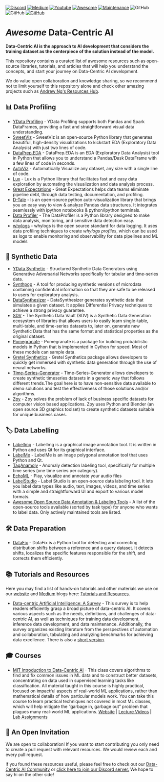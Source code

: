 [![Discord](https://img.shields.io/badge/Discord-7289DA?style=for-the-badge&logo=discord&logoColor=white)](https://discord.gg/mw7xjJ7b7s)
[![Medium](https://img.shields.io/badge/Medium-12100E?style=for-the-badge&logo=medium&logoColor=white)](https://medium.com/data-centric-ai-community)
[![Youtube](https://img.shields.io/badge/YouTube-FF0000?style=for-the-badge&logo=youtube&logoColor=white)](https://www.youtube.com/@datacentricai)
[![Awesome](https://awesome.re/badge.svg)](https://awesome.re)
[![Maintenance](https://img.shields.io/badge/Maintained%3F-YES-green.svg)](https://github.com/EthicalML/awesome-production-machine-learning/graphs/commit-activity)
![GitHub](https://img.shields.io/badge/Languages-MULTI-blue.svg)
![GitHub](https://img.shields.io/badge/License-MIT-lightgrey.svg)
[![GitHub](https://img.shields.io/twitter/follow/ydata_ai.svg?label=Follow)](https://twitter.com/YData_ai/)

# *Awesome* Data-Centric AI

**Data-Centric AI is the approach to AI development that considers the training dataset as the centerpiece of the solution instead of the model.**

This repository contains a curated list of awesome resources such as open-source libraries, tutorials, and articles that will help you understand the concepts, and start your journey on Data-Centric AI development.

We do value open collaboration and knowledge sharing, so we recommend not to limit yourself to this repository alone and check other amazing projects such as [Andrew Ng's Resources Hub](https://datacentricai.org/).


## 📊 Data Profiling

- [YData Profiling](https://github.com/ydataai/ydata-profiling) - YData Profiling supports both Pandas and Spark DataFrames, providing a fast and straightforward visual  data understanding.
- [SweetViz](https://github.com/fbdesignpro/sweetviz) - SweetViz is an open-source Python library that generates beautiful, high-density visualizations to kickstart EDA (Exploratory Data Analysis) with just two lines of code.
- [DataPrep.EDA](https://github.com/sfu-db/dataprep) - DataPrep.EDA  is an EDA (Exploratory Data Analysis) tool in Python that allows you to understand a Pandas/Dask DataFrame with a few lines of code in seconds.
- [AutoViz](https://github.com/AutoViML/AutoViz) - Automatically Visualize any dataset, any size with a single line of code.
- [Lux](https://github.com/lux-org/lux) - Lux is a Python library that facilitates fast and easy data exploration by automating the visualization and data analysis process.
- [Great Expectations](https://github.com/great-expectations/great_expectations) - Great Expectations helps data teams eliminate pipeline debt, through data testing, documentation, and profiling.
- [D-Tale](https://github.com/man-group/dtale) - Is an open-source python auto-visualization library that brings you an easy way to view & analyze Pandas data structures. It integrates seamlessly with ipython notebooks & python/ipython terminals.
- [Data Profiler](https://github.com/capitalone/DataProfiler) - The DataProfiler is a Python library designed to make data analysis, monitoring, and sensitive data detection easy.
- [whylogs](https://github.com/whylabs/whylogs) - whylogs is the open source standard for data logging. It uses data profiling techniques to create *whylogs profiles*, which can be used as logs to enable monitoring and observability for data pipelines and ML models

## 🔐 Synthetic Data

- [YData Synthetic](https://github.com/ydataai/ydata-synthetic) - Structured Synthetic Data Generators using Generative Adversarial Networks specifically for tabular and time-series data.
- [Synthpop](https://cran.r-project.org/web/packages/synthpop/index.html)  - A tool for producing synthetic versions of microdata containing confidential information so that they are safe to be released to users for exploratory analysis.
- [DataSynthesizer](https://github.com/DataResponsibly/DataSynthesizer) - DataSynthesizer generates synthetic data that simulates a given dataset. It applies Differential Privacy techniques to achieve a strong privacy guarantee.
- [SDV](https://github.com/sdv-dev/SDV) - The Synthetic Data Vault (SDV) is a Synthetic Data Generation ecosystem of libraries that allows users to easily learn single-table, multi-table, and time-series datasets to, later on, generate new Synthetic Data that has the same format and statistical properties as the original dataset.
- [Pomegranate](https://github.com/jmschrei/pomegranate) - Pomegranate is a package for building probabilistic models in Python that is implemented in Cython for speed. Most of these models can sample data. 
- [Gretel Synthetics](https://github.com/gretelai/gretel-synthetics) - Gretel Synthetics package allows developers to quickly get immersed with synthetic data generation through the use of neural networks.
- [Time-Series-Generator](https://github.com/Nike-Inc/timeseries-generator) - Time-Series-Generator allows developers to create synthetic timeseries datasets in a generic way that follows different trends.The goal here is to have non-sensitive data available to demo solutions and test the effectiveness of those solutions and/or algorithms.
- [Zpy](https://github.com/ZumoLabs/zpy/) -  Zpy solves the problem of lack of business specific datasets for computer vision based applications. Zpy uses Python and Blender (an open source 3D graphics toolset) to create synthetic datasets suitable for unique business cases.

## 🏷 Data Labelling

- [LabelImg](https://github.com/tzutalin/labelImg) - LabelImg is a graphical image annotation tool. It is written in Python and uses Qt for its graphical interface.
- [LabelMe](https://github.com/wkentaro/labelme) - LabelMe is an image polygonal annotation tool that uses Python and Qt.
- [TagAnamoly](https://github.com/Microsoft/TagAnomaly) - Anomaly detection labeling tool, specifically for multiple time series (one time series per category).
- [EchoML](https://github.com/ritazh/EchoML) - Play, visualize and annotate your audio files
- [LabelStudio](https://github.com/heartexlabs/label-studio) - Label Studio is an open-source data labeling tool. It lets you label data types like audio, text, images, videos, and time series with a simple and straightforward UI and export to various model formats.
- [Awesome Open Source Data Annotation & Labeling Tools](https://github.com/zenml-io/awesome-open-data-annotation) - A list of the open-source tools available (sorted by task type) for anyone who wants to label data. Only actively maintained tools are listed.

## 🛠️ Data Preparation
- [DataFix](https://github.com/AI-sandbox/DataFix) - DataFix is a Python tool for detecting and correcting distribution shifts between a reference and a query dataset. It detects shifts, localizes the specific features responsible for the shift, and corrects them efficiently.

## 📚 Tutorials and Resources
Here you may find a list of hands-on tutorials and other materials we use on our [website](https://datacentricai.community) and [Medium](https://medium.com/data-centric-ai-community) blogs here: [Tutorials and Resources](https://github.com/Data-Centric-AI-Community/awesome-data-centric-ai/tree/master/medium).

- [Data-centric Artificial Intelligence: A Survey](https://arxiv.org/abs/2303.10158) - This survey is to help readers efficiently grasp a broad
picture of data-centric AI. It covers various aspects such as the needs, definitions, and challenges of data-centric AI, as well as techniques for training data development, inference data development, and data maintenance. Additionally, the survey organizes existing literature from the perspectives of automation and collaboration, tabulating and analyzing benchmarks for achieving data excellence. There is also a [short version](https://arxiv.org/abs/2301.04819).


## 🎓 Courses

- [MIT Introduction to Data-Centric AI](https://dcai.csail.mit.edu/) - This class covers algorithms to find and fix common issues in ML data and to construct better datasets, concentrating on data used in supervised learning tasks like classification. All material taught in this course is highly practical, focused on impactful aspects of real-world ML applications, rather than mathematical details of how particular models work. You can take this course to learn practical techniques not covered in most ML classes, which will help mitigate the “garbage in, garbage out” problem that plagues many real-world ML applications. [Website](https://dcai.csail.mit.edu/) | [Lecture Videos](https://www.youtube.com/watch?v=ayzOzZGHZy4&list=PLnSYPjg2dHQKdig0vVbN-ZnEU0yNJ1mo5) | [Lab Assignments](https://github.com/dcai-course/dcai-lab)

## 👾 An Open Invitation
We are open to collaboration! If you want to start contributing you only need to create a pull request with relevant resources. We would review each and every pull request.

If you found these resources useful, please feel free to check out our [Data-Centric AI Community](https://datacentricai.community) or [click here to join our Discord server.](https://discord.gg/mw7xjJ7b7s) We hope to say hi on the other side! 
